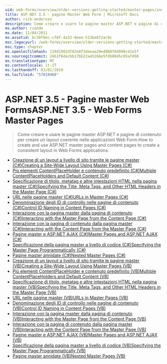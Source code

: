 ```yaml
---
uid: web-forms/overview/older-versions-getting-started/master-pages/index
title: ASP.NET 3.5 - pagine Master Web Form | Microsoft Docs
author: rick-anderson
description: Come creare e usare le pagine master ASP.NET e pagine di contenuto per creare un layout coerente nelle applicazioni Web Form.
ms.author: riande
ms.date: 11/04/2011
ms.assetid: bc30f0ec-cf8f-4a33-9eee-513be872ac9c
msc.legacyurl: /web-forms/overview/older-versions-getting-started/master-pages
msc.type: chapter
ms.openlocfilehash: 129d1992d702e8f3deeaa29ed089f04999cd1e5f
ms.sourcegitcommit: 24b1f6decbb17bb22a45166e5fdb0845c65af498
ms.translationtype: MT
ms.contentlocale: it-IT
ms.lasthandoff: 03/01/2019
ms.locfileid: "57019468"
---
```

<a name="aspnet-35---web-forms-master-pages"></a><span data-ttu-id="5d13c-103">ASP.NET 3.5 - Pagine master Web Forms</span><span class="sxs-lookup"><span data-stu-id="5d13c-103">ASP.NET 3.5 - Web Forms Master Pages</span></span>
====================
> <span data-ttu-id="5d13c-104">Come creare e usare le pagine master ASP.NET e pagine di contenuto per creare un layout coerente nelle applicazioni Web Form.</span><span class="sxs-lookup"><span data-stu-id="5d13c-104">How to create and use ASP.NET master pages and content pages to create a consistent layout in Web Forms applications.</span></span>


- [<span data-ttu-id="5d13c-105">Creazione di un layout a livello di sito tramite le pagine master (C#)</span><span class="sxs-lookup"><span data-stu-id="5d13c-105">Creating a Site-Wide Layout Using Master Pages (C#)</span></span>](creating-a-site-wide-layout-using-master-pages-cs.md)
- [<span data-ttu-id="5d13c-106">Più elementi ContentPlaceHolder e contenuto predefinito (C#)</span><span class="sxs-lookup"><span data-stu-id="5d13c-106">Multiple ContentPlaceHolders and Default Content (C#)</span></span>](multiple-contentplaceholders-and-default-content-cs.md)
- [<span data-ttu-id="5d13c-107">Specificazione di titolo, metatag e altre intestazioni HTML nella pagina master (C#)</span><span class="sxs-lookup"><span data-stu-id="5d13c-107">Specifying the Title, Meta Tags, and Other HTML Headers in the Master Page (C#)</span></span>](specifying-the-title-meta-tags-and-other-html-headers-in-the-master-page-cs.md)
- [<span data-ttu-id="5d13c-108">URL nelle pagine master (C#)</span><span class="sxs-lookup"><span data-stu-id="5d13c-108">URLs in Master Pages (C#)</span></span>](urls-in-master-pages-cs.md)
- [<span data-ttu-id="5d13c-109">Denominazione degli ID di controllo nelle pagine di contenuto (C#)</span><span class="sxs-lookup"><span data-stu-id="5d13c-109">Control ID Naming in Content Pages (C#)</span></span>](control-id-naming-in-content-pages-cs.md)
- [<span data-ttu-id="5d13c-110">Interazione con la pagina master dalla pagina di contenuto (C#)</span><span class="sxs-lookup"><span data-stu-id="5d13c-110">Interacting with the Master Page from the Content Page (C#)</span></span>](interacting-with-the-master-page-from-the-content-page-cs.md)
- [<span data-ttu-id="5d13c-111">Interazione con la pagina di contenuto dalla pagina master (C#)</span><span class="sxs-lookup"><span data-stu-id="5d13c-111">Interacting with the Content Page from the Master Page (C#)</span></span>](interacting-with-the-content-page-from-the-master-page-cs.md)
- [<span data-ttu-id="5d13c-112">Pagine master e ASP.NET AJAX (C#)</span><span class="sxs-lookup"><span data-stu-id="5d13c-112">Master Pages and ASP.NET AJAX (C#)</span></span>](master-pages-and-asp-net-ajax-cs.md)
- [<span data-ttu-id="5d13c-113">Specificazione della pagina master a livello di codice (C#)</span><span class="sxs-lookup"><span data-stu-id="5d13c-113">Specifying the Master Page Programmatically (C#)</span></span>](specifying-the-master-page-programmatically-cs.md)
- [<span data-ttu-id="5d13c-114">Pagine master annidate (C#)</span><span class="sxs-lookup"><span data-stu-id="5d13c-114">Nested Master Pages (C#)</span></span>](nested-master-pages-cs.md)
- [<span data-ttu-id="5d13c-115">Creazione di un layout a livello di sito tramite le pagine master (VB)</span><span class="sxs-lookup"><span data-stu-id="5d13c-115">Creating a Site-Wide Layout Using Master Pages (VB)</span></span>](creating-a-site-wide-layout-using-master-pages-vb.md)
- [<span data-ttu-id="5d13c-116">Più elementi ContentPlaceHolder e contenuto predefinito (VB)</span><span class="sxs-lookup"><span data-stu-id="5d13c-116">Multiple ContentPlaceHolders and Default Content (VB)</span></span>](multiple-contentplaceholders-and-default-content-vb.md)
- [<span data-ttu-id="5d13c-117">Specificazione di titolo, metatag e altre intestazioni HTML nella pagina master (VB)</span><span class="sxs-lookup"><span data-stu-id="5d13c-117">Specifying the Title, Meta Tags, and Other HTML Headers in the Master Page (VB)</span></span>](specifying-the-title-meta-tags-and-other-html-headers-in-the-master-page-vb.md)
- [<span data-ttu-id="5d13c-118">URL nelle pagine master (VB)</span><span class="sxs-lookup"><span data-stu-id="5d13c-118">URLs in Master Pages (VB)</span></span>](urls-in-master-pages-vb.md)
- [<span data-ttu-id="5d13c-119">Denominazione degli ID di controllo nelle pagine di contenuto (VB)</span><span class="sxs-lookup"><span data-stu-id="5d13c-119">Control ID Naming in Content Pages (VB)</span></span>](control-id-naming-in-content-pages-vb.md)
- [<span data-ttu-id="5d13c-120">Interazione con la pagina master dalla pagina di contenuto (VB)</span><span class="sxs-lookup"><span data-stu-id="5d13c-120">Interacting with the Master Page from the Content Page (VB)</span></span>](interacting-with-the-master-page-from-the-content-page-vb.md)
- [<span data-ttu-id="5d13c-121">Interazione con la pagina di contenuto dalla pagina master (VB)</span><span class="sxs-lookup"><span data-stu-id="5d13c-121">Interacting with the Content Page from the Master Page (VB)</span></span>](interacting-with-the-content-page-from-the-master-page-vb.md)
- [<span data-ttu-id="5d13c-122">Pagine master e ASP.NET AJAX (VB)</span><span class="sxs-lookup"><span data-stu-id="5d13c-122">Master Pages and ASP.NET AJAX (VB)</span></span>](master-pages-and-asp-net-ajax-vb.md)
- [<span data-ttu-id="5d13c-123">Specificazione della pagina master a livello di codice (VB)</span><span class="sxs-lookup"><span data-stu-id="5d13c-123">Specifying the Master Page Programmatically (VB)</span></span>](specifying-the-master-page-programmatically-vb.md)
- [<span data-ttu-id="5d13c-124">Pagine master annidate (VB)</span><span class="sxs-lookup"><span data-stu-id="5d13c-124">Nested Master Pages (VB)</span></span>](nested-master-pages-vb.md)
